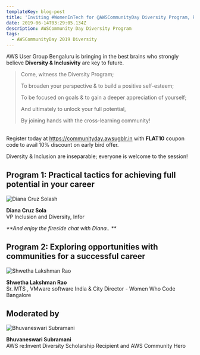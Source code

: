 ```yaml
---
templateKey: blog-post
title: 'Inviting #WomenInTech for @AWSCommunityDay Diversity Program, Register today!'
date: 2019-06-14T03:29:05.134Z
description: AWSCommunity Day Diversity Program
tags:
  - AWSCommunityDay 2019 Diversity
---
```

AWS User Group Bengaluru is bringing in the best brains who strongly believe **Diversity & Inclusivity** are key to future.

> Come, witness the Diversity Program; 
>
> To broaden your perspective & to build a positive self-esteem; 
>
> To be focused on goals & to gain a deeper appreciation of yourself; 
>
> And ultimately to unlock your full potential,
>
> By joining hands with the cross-learning community!

\
Register today at <https://communityday.awsugblr.in> with **FLAT10** coupon code to avail 10% discount on early bird offer. 

Diversity & Inclusion are inseparable;  everyone is welcome to the session!

## **Program 1:** Practical tactics for achieving full potential in your career

![Diana Cruz Solash](/img/diana.jpg)

**Diana Cruz Sola**\
VP Inclusion and Diversity, Infor

_**And enjoy the fireside chat with Diana.. **_

## Program 2: Exploring opportunities with communities for a successful career

![Shwetha Lakshman Rao](/img/shwetha.jpg)

**Shwetha Lakshman Rao**\
Sr. MTS , VMware software India & City Director - Women Who Code Bangalore

## Moderated by

![Bhuvaneswari Subramani](/img/bhuvana-pic.jpg)

**Bhuvaneswari Subramani**\
AWS re:Invent Diversity Scholarship Recipient and AWS Community Hero
